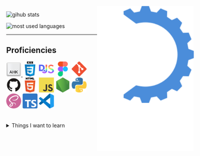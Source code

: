 <!-- midnight-purple theme also looks really good -->
<img alt="logo" src="https://raw.githubusercontent.com/MikhaD/MikhaD/main/img/logo.svg" align="right" width="260px">

![gihub stats](https://github-readme-stats.vercel.app/api?username=MikhaD&show_icons=true&count_private=true&bg_color=0000&text_color=888&theme=github_dark&hide_border=true)

![most used languages](https://github-readme-stats.vercel.app/api/top-langs/?username=MikhaD&layout=compact&langs_count=10&bg_color=0000&text_color=888&theme=github_dark&card_width=445&hide_border=true)

---
## Proficiencies

<div>
	<a href="www.autohotkey.com" about="_blank">
		<img width="40" src="https://raw.githubusercontent.com/MikhaD/MikhaD/main/img/icons/ahk.svg" alt="ahk" title="AutoHotkey">
	<a>
	<img width="40" src="https://raw.githubusercontent.com/MikhaD/MikhaD/main/img/icons/css.svg" alt="css" title="CSS">
	<img width="40" src="https://raw.githubusercontent.com/MikhaD/MikhaD/main/img/icons/discordjs.svg" alt="discordjs" title="DiscordJS">
	<img width="40" src="https://raw.githubusercontent.com/MikhaD/MikhaD/main/img/icons/figma.svg" alt="figma" title="Figma">
	<img width="40" src="https://raw.githubusercontent.com/MikhaD/MikhaD/main/img/icons/git.svg" alt="git" title="git">
	<img width="40" src="https://raw.githubusercontent.com/MikhaD/MikhaD/main/img/icons/github.svg" alt="github" title="GitHub">
	<img width="40" src="https://raw.githubusercontent.com/MikhaD/MikhaD/main/img/icons/html.svg" alt="html" title="HTML">
	<img width="40" src="https://raw.githubusercontent.com/MikhaD/MikhaD/main/img/icons/javascript.svg" alt="javascript" title="JavaScript">
	<img width="40" src="https://raw.githubusercontent.com/MikhaD/MikhaD/main/img/icons/node.svg" alt="node" title="Node">
	<img width="40" src="https://raw.githubusercontent.com/MikhaD/MikhaD/main/img/icons/python.svg" alt="python" title="Python">
	<img width="40" src="https://raw.githubusercontent.com/MikhaD/MikhaD/main/img/icons/scss.svg" alt="scss" title="SCSS">
	<img width="40" src="https://raw.githubusercontent.com/MikhaD/MikhaD/main/img/icons/typescript.svg" alt="typescript" title="TypeScript">
	<img width="40" src="https://raw.githubusercontent.com/MikhaD/MikhaD/main/img/icons/vscode.svg" alt="vscode" title="Visual Studio Code">
</div>
<br><br>
<details>
	<summary>Things I want to learn</summary>
	
	- Go
	- Svelte
	- Kotlin
	- OpenCV
	- Web Assembly
	- VSCode Extension development
</details>
